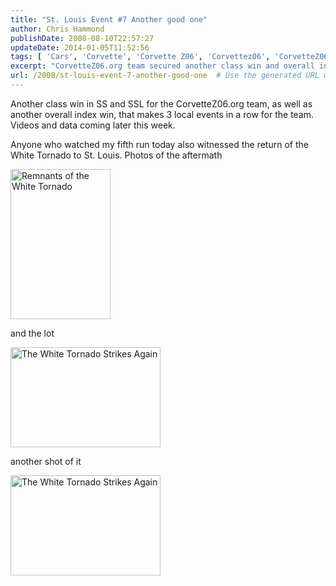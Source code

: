 ```yaml
---
title: "St. Louis Event #7 Another good one"
author: Chris Hammond
publishDate: 2008-08-10T22:57:27
updateDate: 2014-01-05T11:52:56
tags: [ 'Cars', 'Corvette', 'Corvette Z06', 'Corvettez06', 'CorvetteZ06org', 'Video', 'Videos' ]
excerpt: "CorvetteZ06.org team secured another class win and overall index win at 3 local events in a row. Stay tuned for videos, data, and the return of the White Tornado to St. Louis. 🏆🏎️"
url: /2008/st-louis-event-7-another-good-one  # Use the generated URL with year
---
```

<p>Another class win in SS and SSL for the CorvetteZ06.org team, as well as another overall index win, that makes 3 local events in a row for the team. Videos and data coming later this week.</p> <p>Anyone who watched my fifth run today also witnessed the return of the White Tornado to St. Louis. Photos of the aftermath</p> <p><a title="Remnants of the White Tornado" href="https://www.flickr.com/photos/chammond/2750643505/"><img class="pc_img" height="240" alt="Remnants of the White Tornado" src="https://farm4.static.flickr.com/3120/2750643505_5e3f63cbf7_m.jpg" width="160" /></a></p> <p>and the lot</p> <p><a title="The White Tornado Strikes Again" href="https://www.flickr.com/photos/chammond/2750647153/"><img class="pc_img" height="160" alt="The White Tornado Strikes Again" src="https://farm4.static.flickr.com/3244/2750647153_fc2c914ffe_m.jpg" width="240" /></a></p> <p>another shot of it</p> <p><a title="The White Tornado Strikes Again" href="https://www.flickr.com/photos/chammond/2751482110/"><img class="pc_img" height="160" alt="The White Tornado Strikes Again" src="https://farm4.static.flickr.com/3072/2751482110_c6fcd728c0_m.jpg" width="240" /></a></p> <p>&#160;</p>


